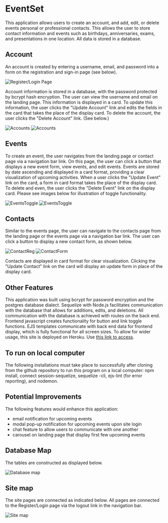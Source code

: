 # EventSet

This application allows users to create an account, and add, edit, or delete events personal or professional contacts. This allows the user to store contact information and events such as birthdays, anniversaries, exams, and presentations in one location. All data is stored in a database.


## Account

An account is created by entering a username, email, and password into a form on the registration and sign-in page (see below). 

![Register/Login Page](https://i.ibb.co/LSrLJ2d/Screen-Shot-2020-06-03-at-6-39-48-AM.png)

Account information is stored in a database, with the password protected by bcrypt hash encryption. The user can view the username and email on the landing page. This information is displayed in a card. To update this information, the user clicks the "Update Account" link and edits the fields in the card that takes the place of the display card. To delete the account, the user clicks the "Delete Account" link. (See below.)

![Accounts](https://i.ibb.co/1QMhpdD/Screen-Shot-2020-06-03-at-6-42-41-AM.png)    ![Accounts](https://i.ibb.co/jf7yrNw/Screen-Shot-2020-06-03-at-6-42-57-AM.png)

## Events

To create an event, the user navigates from the landing page or contact page via a navigation bar link. On this page, the user can click a button that displays a new event form, view events, and edit events. Events are stored by date ascending and displayed in a card format, providing a clear visualization of upcoming activities. When a user clicks the "Update Event" link on the card, a form in card format takes the place of the display card. To delete and even, the user clicks the "Delete Event" link on the display card. Please see images below for illustration of toggle functionality.

![EventsToggle](https://i.ibb.co/chTKkhY/Screen-Shot-2020-06-03-at-6-53-59-AM.png)    ![EventsToggle](https://i.ibb.co/jG8hxqN/Screen-Shot-2020-06-03-at-6-54-43-AM.png)    

## Contacts

Similar to the events page, the user can navigate to the contacts page from the landing page or the events page via a navigation bar link. The user can click a button to display a new contact form, as shown below. 

![ContactReg](https://i.ibb.co/C1Scwsd/Screen-Shot-2020-06-03-at-6-44-23-AM.png)    ![ContactForm](https://i.ibb.co/9H8hVr5/Screen-Shot-2020-06-03-at-6-45-11-AM.png)

Contacts are displayed in card format for clear visualization. Clicking the "Update Contact" link on the card will display an update form in place of the display card.

## Other Features

This application was built using bcrypt for password encryption and the postgres database dialect. Sequelize with Node.js facilitates communication with the database that allows for additions, edits, and deletions. All communication with the database is achieved with routes on the back end. Frontend javascript creates functionality for button and link toggle functions. EJS templates communicate with back end data for frontend display, which is fully functional for all screen sizes. To allow for wider usage, this site is deployed on Heroku. Use [this link to access](https://eventset.herokuapp.com/).

## To run on local computer

The following installations must take place to successfully after cloning from the github repository to run this program on a local computer: npm install, connect session-sequelize, sequelize -cli, ejs-lint (for error reporting), and nodemon.

## Potential Improvements

The following features would enhance this application:

 - email notification for upcoming events
 - modal pop-up notification for upcoming events upon site login
 - chat feature to allow users to communicate with one another
 - carousel on landing page that display first few upcoming events 

## Database Map

The tables are constructed as displayed below.

![Database map](https://i.ibb.co/qrnvFVL/eventsetdb.png)


## Site map

The site pages are connected as indicated below. All pages are connected to the Register/Login page via the logout link in the navigation bar.

![Site map](https://i.ibb.co/6DmGYfj/final-site-map.png)